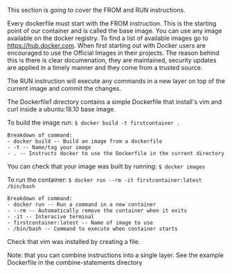 This section is going to cover the FROM and RUN instructions. 

Every dockerfile must start with the FROM instruction. This is the starting point of our container and is called the base image. 
You can use any image available on the docker registry. To find a list of available images go to https://hub.docker.com. When first starting
out with Docker users are encouraged to use the Official Images in their projects. The reason behind this is there is clear documenation,
they are maintained, security updates are applied in a timely manner and they come from a trusted source.

The RUN instruction will execute any commands in a new layer on top of the current image and commit the changes. 

The Dockerfile1 directory contains a simple Dockerfile that install's vim and curl inside a ubuntu:18.10 base image.

To build the image run:
    ``` $ docker build -t firstcontainer . ```

    Breakdown of command:
	- docker build -- Build an image from a dockerfile
	- -t -- Name/tag your image
	- . -- Instructs docker to use the Dockerfile in the current directory

You can check that your image was built by running: 
    ``` $ docker images ```

To run the container:
    ``` $ docker run --rm -it firstcontainer:latest /bin/bash ```

    Breakdown of command:
	- docker run -- Run a command in a new container
	- --rm -- Automatically remove the container when it exits
	- -it -- Interacive terminal
	- firstcontainer:latest -- Name of image to use
	- /bin/bash -- Command to execute when container starts

Check that vim was installed by creating a file. 

Note: that you can combine instructions into a single layer. See the example Dockerfile in the combine-statements directory

